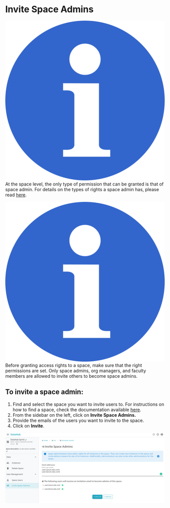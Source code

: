 # Invite Space Admins

![](../.gitbook/assets/info_simple.svg.png)At the space level, the only type of permission that can be granted is that of space admin. For details on the types of rights a space admin has, please read [here](../data-organization/spaces.md).

![](../.gitbook/assets/info_simple.svg.png)Before granting access rights to a space, make sure that the right permissions are set. Only space admins, org managers, and faculty members are allowed to invite others to become space admins.

## **To invite a space admin:**

1. Find and select the space you want to invite users to. For instructions on how to find a space, check the documentation available [here](find-a-space.md). 
2. From the sidebar on the left, click on **Invite Space Admins.** 
3. Provide the emails of the users you want to invite to the space. 
4. Click on **Invite**.

![](../.gitbook/assets/screen-shot-2019-09-26-at-10.02.16-am.png)

